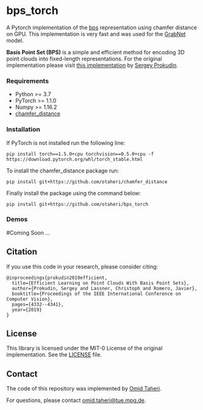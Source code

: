 # bps_torch
A Pytorch implementation of the [bps](https://github.com/sergeyprokudin/bps) representation using chamfer distance on GPU. This implementation is very fast and was used for the [GrabNet](https://github.com/otaheri/GrabNet) model.

**Basis Point Set (BPS)** is a simple and efficient method for encoding 3D point clouds into fixed-length representations. For the original implementation please visit [this implementation](https://github.com/amzn/basis-point-sets) by [Sergey Prokudin](https://github.com/sergeyprokudin).


### Requirements

- Python >= 3.7
- PyTorch >= 1.1.0 
- Numpy >= 1.16.2
- [chamfer_distance](https://github.com/otaheri/chamfer_distance)

### Installation

If PyTorch is not installed run the following line:
```
pip install torch==1.5.0+cpu torchvision==0.5.0+cpu -f https://download.pytorch.org/whl/torch_stable.html
```
To install the chamfer_distance package run:

```
pip install git+https://github.com/otaheri/chamfer_distance
```
Finally install the package using the command below:
```
pip install git+https://github.com/otaheri/bps_torch
```

### Demos

#Coming Soon ...


## Citation

If you use this code in your research, please consider citing:
```
@inproceedings{prokudin2019efficient,
  title={Efficient Learning on Point Clouds With Basis Point Sets},
  author={Prokudin, Sergey and Lassner, Christoph and Romero, Javier},
  booktitle={Proceedings of the IEEE International Conference on Computer Vision},
  pages={4332--4341},
  year={2019}
}
```

## License

This library is licensed under the MIT-0 License of the original implementation. See the [LICENSE](https://github.com/sergeyprokudin/bps/blob/master/LICENSE) file.

## Contact
The code of this repository was implemented by [Omid Taheri](https://ps.is.tue.mpg.de/person/otaheri).

For questions, please contact [omid.taheri@tue.mpg.de](mailto:omid.taheri@tue.mpg.de).
